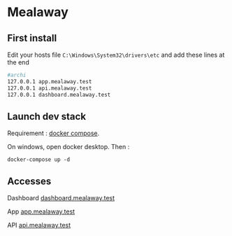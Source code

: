 # Mealaway

## First install

Edit your hosts file `C:\Windows\System32\drivers\etc` and add these lines at the end

```sh
#archi
127.0.0.1 app.mealaway.test
127.0.0.1 api.mealaway.test
127.0.0.1 dashboard.mealaway.test
```

## Launch dev stack

Requirement : [docker compose](https://docs.docker.com/desktop/install/windows-install/).

On windows, open docker desktop.
Then :

```
docker-compose up -d
```

## Accesses

Dashboard
[dashboard.mealaway.test](dashboard.mealaway.test)

App
[app.mealaway.test](app.mealaway.test)

API
[api.mealaway.test](api.mealaway.test)
